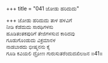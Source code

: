 +++
title = "041 ಜೋಡು ಹರಿದುದು"

+++
ಜೋಡು ಹರಿದುದು ತಾಳ ಹಳವಿಗೆ  
ನೀಡಿ ಕೆಡೆದುದು ಸಾರಥಿಗಳಸು  
ಹೂಡಿತಂತಕಪುರಿಗೆ ತೇಜಿಗಳಸುವ ಕಾರಿದವು  
ಗೂಡುಗೊಂಡುದು ವಿಕ್ರಮಾನಳ  
ನಾಡಬಾರದು ಭೀಷ್ಮನನು ಕೈ  
ಗೂಡಿ ಕವಿಯಲಿ ದ್ರೋಣ ಗುರುಸುತರೆಂದುದಖಿಲಜನ   ॥41॥